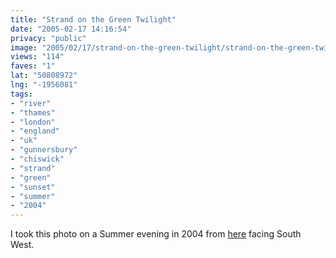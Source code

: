 ```yaml
---
title: "Strand on the Green Twilight"
date: "2005-02-17 14:16:54"
privacy: "public"
image: "2005/02/17/strand-on-the-green-twilight/strand-on-the-green-twilight.jpg"
views: "114"
faves: "1"
lat: "50808972"
lng: "-1956081"
tags:
- "river"
- "thames"
- "london"
- "england"
- "uk"
- "gunnersbury"
- "chiswick"
- "strand"
- "green"
- "sunset"
- "summer"
- "2004"
---
```

I took this photo on a Summer evening in 2004 from <a href="http://www.multimap.com/map/browse.cgi?lat=51.4841&amp;lon=-0.2776&amp;scale=5000&amp;icon=x" rel="nofollow">here</a> facing South West.<a href="http://www.phillprice.com/2005/02/17/strand-on-the-green-twilight" rel="nofollow"></a>
